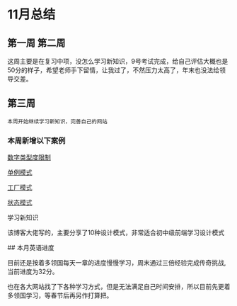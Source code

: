 # 11月总结

## 第一周  第二周

这周主要是在复习中项，没怎么学习新知识，9号考试完成，给自己评估大概也是50分的样子，希望老师手下留情，让我过了，不然压力太高了，年末也没法给领导交差。

## 第三周

    本周开始继续学习新知识，完善自己的网站

### 本周新增以下案例

[数字类型度限制](/markdown/interview/algorithm/numberLength)

[单例模式](/markdown/JS/designPatterns/singletonPattern)

[工厂模式](/markdown/JS/designPatterns/factoryPattern)

[状态模式](/markdown/JS/designPatterns/statePattern)

学习新知识

<CustomLink title='《想成为中高级前端，必须理解这10种javascript设计模式》'  href='https://juejin.cn/post/7433277439634096168'/>

该博客大佬写的，主要分享了10种设计模式，非常适合初中级前端学习设计模式


<CustomLink title='《一文总结Java的23种设计模式》'  href='https://juejin.cn/post/7211026540129157180?searchId=20241122164231CDDBB7518E24079A0B33'/>
## 本月英语进度

  目前还是按着多领国每天一章的进度慢慢学习，周末通过三倍经验完成传奇挑战,当前进度为32分。

  也在各大网站找了下各种学习方式，但是无法满足自己时间安排，所以目前先更着多领国学习，等春节后再另作打算把。
<CustomLink title='《完整版-斯蒂芬·克拉申 第二语言习得理论-中文字幕》'  href='https://www.bilibili.com/video/BV14E411t7g9/?spm_id_from=333.337.search-card.all.click'/>